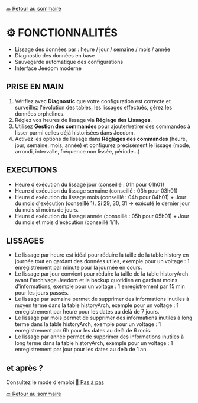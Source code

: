 [🔙 Retour au sommaire](index.md)
# ⚙️ FONCTIONNALITÉS

- Lissage des données par : heure / jour / semaine / mois / année
- Diagnostic des données en base
- Sauvegarde automatique des configurations
- Interface Jeedom moderne

## PRISE EN MAIN
1. Vérifiez avec **Diagnostic** que votre configuration est correcte et surveillez l'évolution des tables, les lissages effectués, gérez les données orphelines.
2. Réglez vos heures de lissage via **Réglage des Lissages**.
3. Utilisez **Gestion des commandes** pour ajouter/retirer des commandes à lisser parmi celles déjà historisées dans Jeedom.
4. Activez les options de lissage dans **Réglages des commandes** (heure, jour, semaine, mois, année) et configurez précisément le lissage (mode, arrondi, intervalle, fréquence non lissée, période...)

## EXECUTIONS
- Heure d'exécution du lissage jour (conseillé : 01h pour 01h01)
- Heure d'exécution du lissage semaine (conseillé : 03h pour 03h01)
- Heure d'exécution du lissage mois (conseillé : 04h pour 04h01) + Jour du mois d'exécution (conseillé 1). Si 29, 30, 31 → exécuté le dernier jour du mois si moins de jours.
- Heure d'exécution du lissage année (conseillé : 05h pour 05h01) + Jour du mois et mois d'exécution (conseillé 1/1).

## LISSAGES
- Le lissage par heure est idéal pour réduire la taille de la table history en journée tout en gardant des données utiles, exemple pour un voltage : 1 enregistrement par minute pour la journée en cours. 
- Le lissage par jour convient pour réduire la taille de la table historyArch avant l'archivage Jeedom et le backup quotidien en gardant moins d'informations, exemple pour un voltage : 1 enregistrement par 15 min pour les jours passés.
- Le lissage par semaine permet de supprimer des informations inutiles à moyen terme dans la table historyArch, exemple pour un voltage : 1 enregistrement par heure pour les dates au delà de 7 jours.
- Le lissage par mois permet de supprimer des informations inutiles à long terme dans la table historyArch, exemple pour un voltage : 1 enregistrement par 6h pour les dates au delà de 6 mois.
- Le lissage par année permet de supprimer des informations inutiles à long terme dans la table historyArch, exemple pour un voltage : 1 enregistrement par jour pour les dates au delà de 1 an.

## et après ?
Consultez le mode d'emploi [📘 Pas à pas ](details.md)


[🔙 Retour au sommaire](index.md)
